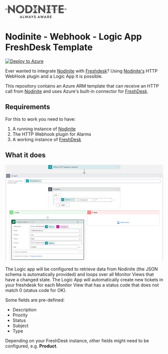 ![Nodinite](./assets/images/Nodinite_logo_payoff2line_w195.png)
# Nodinite - Webhook - Logic App FreshDesk Template

[![Deploy to Azure](https://azuredeploy.net/deploybutton.png)](https://azuredeploy.net/)

Ever wanted to integrate [Nodinite](https://nodinite.com/) with [Freshdesk](https://freshdesk.com/)? Using [Nodinite's](https://nodinite.com) HTTP WebHook plugin and a Logic App it is possible. 

This repository contains an Azure ARM template that can receive an HTTP call from [Nodinite](https://nodinite.com) and uses Azure's built-in connector for [FreshDesk](https://freshdesk.com/).

## Requirements

For this to work you need to have:

1. A running instance of [Nodinite](https://nodinite.com)
2. The HTTP Webhook plugin for Alarms
3. A working instance of [FreshDesk](https://freshdesk.com)

## What it does

![Azure Logic App Designer](./assets/images/azure-logic-app-designer-screenshot.png)

The Logic app will be configured to retrieve data from Nodinite (the JSON schema is automatically provided) and loops over all Monitor Views that have a changed state. The Logic App will automatically create new tickets in your freshdesk for each Monitor View that has a status code that does not match 0 (status code for OK).

Some fields are pre-defined:

* Description
* Priority
* Status 
* Subject
* Type

Depending on your FreshDesk instance, other fields might need to be configured, e.g. **Product**.